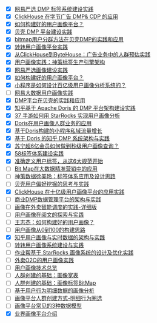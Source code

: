 - [x] [网易严选 DMP 标签系统建设实践](https://smartsi.blog.csdn.net/article/details/127147474)
- [x] [ClickHouse 在字节广告 DMP& CDP 的应用](https://smartsi.blog.csdn.net/article/details/129892857)
- [x] [如何构建好的用户画像平台？](https://smartsi.blog.csdn.net/article/details/129509970)
- [x] [贝壳 DMP 平台建设实践](https://smartsi.blog.csdn.net/article/details/127275431)
- [x] [bitmap用户分群方法在贝壳DMP的实践和应用](https://smartsi.blog.csdn.net/article/details/127561496)
- [x] [转转用户画像平台实践](https://smartsi.blog.csdn.net/article/details/128339475)
- [x] [从ClickHouse到ByteHouse：广告业务中的人群预估实践](https://smartsi.blog.csdn.net/article/details/129891117)
- [x] [用户画像实践：神策标签生产引擎架构](https://smartsi.blog.csdn.net/article/details/129898310)
- [x] [网易严选画像建设实践](https://smartsi.blog.csdn.net/article/details/129919201)
- [x] [如何构建好的用户画像平台？](https://smartsi.blog.csdn.net/article/details/129509970)
- [x] [小程序是如何设计百亿级用户画像分析系统的？](https://smartsi.blog.csdn.net/article/details/133780305)
- [ ] [网易大数据用户画像实践](https://mp.weixin.qq.com/s/jyiDWiK0zczEaZKY5Hy5xg)
- [x] [DMP平台在贝壳的实践和应用](https://smartsi.blog.csdn.net/article/details/129941706)
- [x] [知乎基于 Apache Doris 的 DMP 平台架构建设实践](https://smartsi.blog.csdn.net/article/details/129964402)
- [x] [37 手游如何用 StarRocks 实现用户画像分析](https://smartsi.blog.csdn.net/article/details/130000575)
- [x] [Doris在用户画像人群业务的应用](https://smartsi.blog.csdn.net/article/details/130024514)
- [x] [基于Doris构建的小程序私域流量增长](https://smartsi.blog.csdn.net/article/details/130028027)
- [x] [基于 Doris 的知乎 DMP 系统架构与实践](https://mp.weixin.qq.com/s/sV-YN3sgngJpmZg-FYLQlA)
- [x] [苏宁超6亿会员如何做到秒级用户画像查询？](https://smartsi.blog.csdn.net/article/details/133265937)
- [x] [58标签体系建设实践](https://smartsi.blog.csdn.net/article/details/133802591)
- [x] [准确定义用户标签，从这6大规范开始](https://smartsi.blog.csdn.net/article/details/134047505)
- [ ] [Bit Map在大数据精准营销中的应用](https://mp.weixin.qq.com/s/RuD4xNsr6DgEnyczB4_p9Q)
- [ ] [神策数据徐美玲：标签体系应用及设计思路](https://mp.weixin.qq.com/s/wZ-aqJTRCpx1BjB-2igsng)
- [ ] [贝壳用户偏好挖掘的思考与实践](https://mp.weixin.qq.com/s/6aqc4oyost7wNOy4ftL_hw)
- [x] [ClickHouse 在十亿级用户画像平台的应用实践](https://smartsi.blog.csdn.net/article/details/134087177)
- [ ] [商业DMP数据管理平台的架构与实践](https://mp.weixin.qq.com/s/Xs-sSZFx9FWPGtg_X6gU4g)
- [ ] [画像在外卖智能调度的实践-详细版](https://mp.weixin.qq.com/s/hYVTJ8-DguSVslBpZcyeGA)
- [ ] [用户画像在阅文的探索与实践](https://mp.weixin.qq.com/s/ddRjNDBVuY03nQSGLncjtg)
- [ ] [王志杰：如何构建好的用户画像？](https://mp.weixin.qq.com/s/9sHusGBlh6cN2-GG74i5dw)
- [ ] [用户画像从0到100的构建思路](https://mp.weixin.qq.com/s/mkqSuqKB08m4iRWwzmy2Fw)
- [x] [知乎用户画像与实时数据的架构与实践](https://smartsi.blog.csdn.net/article/details/134068567)
- [ ] [转转用户画像系统建设与实践](https://smartsi.blog.csdn.net/article/details/130142893)
- [ ] [作业帮基于 StarRocks 画像系统的设计及优化实践](https://mp.weixin.qq.com/s/Vel8SkU1sfQveJmeIPJb-A)
- [ ] [外卖O2O的用户画像实践](https://mp.weixin.qq.com/s/9mL4L5wUD1bCcu9h0wBErg)
- [ ] [用户画像技术总览](https://mp.weixin.qq.com/s/S_5BzHNnGwQOgyJP3QwMhw)
- [ ] [人群创建的基础：画像宽表](https://mp.weixin.qq.com/s/Aih-Wb6u_s_6tlfCs4bIhA)
- [ ] [人群创建的基础：画像标签BitMap](https://mp.weixin.qq.com/s/mFsnyRaSJe0ZuVqoJnzpqQ)
- [ ] [基于用户行为明细数据的画像分析](https://mp.weixin.qq.com/s/9sKKvTAyOQcCL72ngo4_KQ)
- [ ] [画像平台人群创建方式-明细行为圈选](https://mp.weixin.qq.com/s/4SbT1gDiG_z0nIgC1Xmenw)
- [ ] [画像平台常见的3种数据模型](https://mp.weixin.qq.com/s/p7dLTJn9kXBD5jJFXlV2bg)
- [x] [业界画像平台介绍](https://mp.weixin.qq.com/s/BB-5FyMz_PKZ5rjcqWCB6g)
